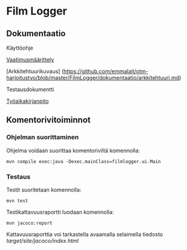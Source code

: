 # Film Logger



## Dokumentaatio

Käyttöohje

[Vaatimusmäärittely](https://github.com/emmalait/otm-harjoitustyo/blob/master/FilmLogger/dokumentaatio/vaatimusmaarittely.md)

[Arkkitehtuurikuvaus] (https://github.com/emmalait/otm-harjoitustyo/blob/master/FilmLogger/dokumentaatio/arkkitehtuuri.md)

Testausdokumentti

[Työaikakirjanpito](https://github.com/emmalait/otm-harjoitustyo/blob/master/FilmLogger/dokumentaatio/tyoaikakirjanpito.md)

## Komentorivitoiminnot

### Ohjelman suorittaminen

Ohjelma voidaan suorittaa komentoriviltä komennolla:

```
mvn compile exec:java -Dexec.mainClass=filmlogger.ui.Main
```


### Testaus

Testit suoritetaan komennolla:

```
mvn test
```

Testikattavuusraportti luodaan komennolla:

```
mvn jacoco:report
```

Kattavuusraporttia voi tarkastella avaamalla selaimella tiedosto *target/site/jacoco/index.html*
